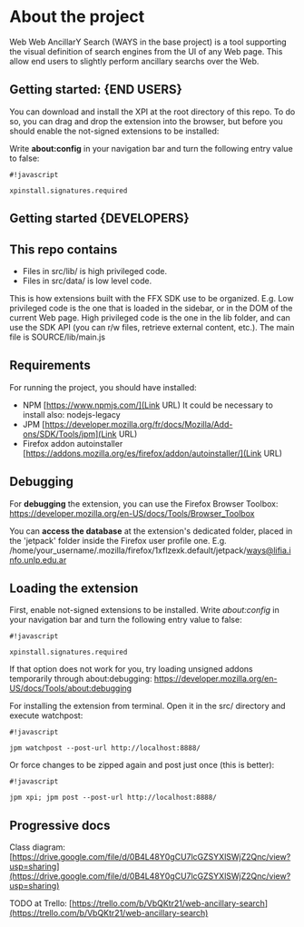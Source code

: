 # About the project #
Web Web AncillarY Search (WAYS in the base project) is a tool supporting the visual definition of search engines from the UI of any Web page. This allow end users to slightly perform ancillary searchs over the Web. 

## Getting started: {**END USERS**} ##
You can download and install the XPI at the root directory of this repo. To do so, you can drag and drop the extension into the browser, but before you should enable the not-signed extensions to be installed:

Write **about:config** in your navigation bar and turn the following entry value to false:

```
#!javascript

xpinstall.signatures.required  
```

## Getting started {**DEVELOPERS**} ##

## This repo contains ##
* Files in src/lib/ is high privileged code. 
* Files in src/data/ is low level code. 

This is how extensions built with the FFX SDK use to be organized. E.g. Low privileged code is the one that is loaded in the sidebar, or in the DOM of the current Web page. High privileged code is the one in the lib folder, and can use the SDK API (you can r/w files, retrieve external content, etc.). The main file is SOURCE/lib/main.js

## Requirements ##
For running the project, you should have installed:

* NPM [https://www.npmjs.com/](Link URL) It could be necessary to install also: nodejs-legacy
* JPM [https://developer.mozilla.org/fr/docs/Mozilla/Add-ons/SDK/Tools/jpm](Link URL) 
* Firefox addon autoinstaller [https://addons.mozilla.org/es/firefox/addon/autoinstaller/](Link URL)

## Debugging ##
For **debugging** the extension, you can use the Firefox Browser Toolbox: https://developer.mozilla.org/en-US/docs/Tools/Browser_Toolbox

You can **access the database** at the extension's dedicated folder, placed in the 'jetpack' folder inside the Firefox user profile one. E.g. /home/your_username/.mozilla/firefox/1xflzexk.default/jetpack/ways@lifia.info.unlp.edu.ar

## Loading the extension ##
First, enable not-signed extensions to be installed. Write *about:config* in your navigation bar and turn the following entry value to false:

```
#!javascript

xpinstall.signatures.required  
```

If that option does not work for you, try loading unsigned addons temporarily through about:debugging: https://developer.mozilla.org/en-US/docs/Tools/about:debugging

For installing the extension from terminal. Open it in the src/ directory and execute watchpost:

```
#!javascript

jpm watchpost --post-url http://localhost:8888/
```

Or force changes to be zipped again and post just once (this is better):

```
#!javascript

jpm xpi; jpm post --post-url http://localhost:8888/
```

## Progressive docs ##

Class diagram:
[https://drive.google.com/file/d/0B4L48Y0gCU7lcGZSYXlSWjZ2Qnc/view?usp=sharing](https://drive.google.com/file/d/0B4L48Y0gCU7lcGZSYXlSWjZ2Qnc/view?usp=sharing)

TODO at Trello:
[https://trello.com/b/VbQKtr21/web-ancillary-search](https://trello.com/b/VbQKtr21/web-ancillary-search)